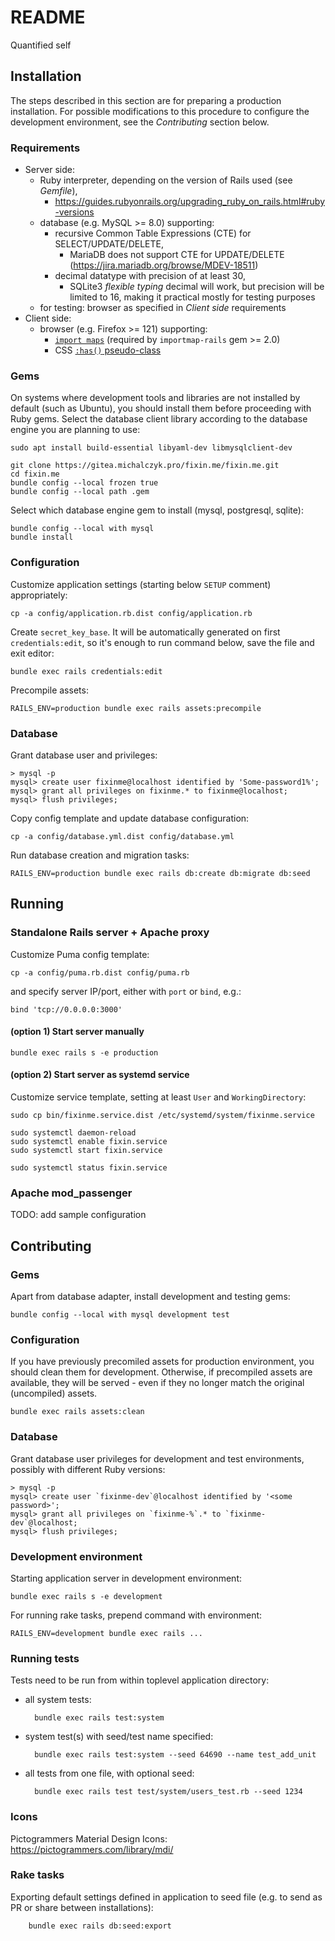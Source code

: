 README
======

Quantified self


Installation
------------

The steps described in this section are for preparing a production installation.
For possible modifications to this procedure to configure the development
environment, see the _Contributing_ section below.

### Requirements

* Server side:
    * Ruby interpreter, depending on the version of Rails used (see _Gemfile_),
        * https://guides.rubyonrails.org/upgrading_ruby_on_rails.html#ruby-versions
    * database (e.g. MySQL >= 8.0) supporting:
        * recursive Common Table Expressions (CTE) for SELECT/UPDATE/DELETE,
            * MariaDB does not support CTE for UPDATE/DELETE
              (https://jira.mariadb.org/browse/MDEV-18511)
        * decimal datatype with precision of at least 30,
            * SQLite3 _flexible typing_ decimal will work, but precision
              will be limited to 16, making it practical mostly for testing
              purposes
    * for testing: browser as specified in _Client side_ requirements
* Client side:
    * browser (e.g. Firefox >= 121) supporting:
        * [`import maps`](https://caniuse.com/import-maps)
          (required by `importmap-rails` gem >= 2.0)
        * CSS [`:has()` pseudo-class](https://caniuse.com/css-has)

### Gems

On systems where development tools and libraries are not installed by default
(such as Ubuntu), you should install them before proceeding with Ruby gems.
Select the database client library according to the database engine you are
planning to use:

    sudo apt install build-essential libyaml-dev libmysqlclient-dev

    git clone https://gitea.michalczyk.pro/fixin.me/fixin.me.git
    cd fixin.me
    bundle config --local frozen true
    bundle config --local path .gem

Select which database engine gem to install (mysql, postgresql, sqlite):

    bundle config --local with mysql
    bundle install

### Configuration

Customize application settings (starting below `SETUP` comment) appropriately:

    cp -a config/application.rb.dist config/application.rb

Create `secret_key_base`. It will be automatically generated on first
`credentials:edit`, so it's enough to run command below, save the file and exit
editor:

    bundle exec rails credentials:edit

Precompile assets:

    RAILS_ENV=production bundle exec rails assets:precompile

### Database

Grant database user and privileges:

    > mysql -p
    mysql> create user fixinme@localhost identified by 'Some-password1%';
    mysql> grant all privileges on fixinme.* to fixinme@localhost;
    mysql> flush privileges;

Copy config template and update database configuration:

    cp -a config/database.yml.dist config/database.yml

Run database creation and migration tasks:

    RAILS_ENV=production bundle exec rails db:create db:migrate db:seed


Running
-------

### Standalone Rails server + Apache proxy

Customize Puma config template:

    cp -a config/puma.rb.dist config/puma.rb

and specify server IP/port, either with `port` or `bind`, e.g.:

    bind 'tcp://0.0.0.0:3000'

#### (option 1) Start server manually

    bundle exec rails s -e production

#### (option 2) Start server as systemd service

Customize service template, setting at least `User` and `WorkingDirectory`:

    sudo cp bin/fixinme.service.dist /etc/systemd/system/fixinme.service

    sudo systemctl daemon-reload
    sudo systemctl enable fixin.service
    sudo systemctl start fixin.service

    sudo systemctl status fixin.service

### Apache mod_passenger

TODO: add sample configuration


Contributing
------------

### Gems

Apart from database adapter, install development and testing gems:

    bundle config --local with mysql development test

### Configuration

If you have previously precomiled assets for production environment, you should
clean them for development. Otherwise, if precompiled assets are available,
they will be served - even if they no longer match the original (uncompiled)
assets.

    bundle exec rails assets:clean

### Database

Grant database user privileges for development and test environments,
possibly with different Ruby versions:

    > mysql -p
    mysql> create user `fixinme-dev`@localhost identified by '<some password>';
    mysql> grant all privileges on `fixinme-%`.* to `fixinme-dev`@localhost;
    mysql> flush privileges;

### Development environment

Starting application server in development environment:

    bundle exec rails s -e development

For running rake tasks, prepend command with environment:

    RAILS_ENV=development bundle exec rails ...

### Running tests

Tests need to be run from within toplevel application directory:

* all system tests:

        bundle exec rails test:system

* system test(s) with seed/test name specified:

        bundle exec rails test:system --seed 64690 --name test_add_unit

* all tests from one file, with optional seed:

        bundle exec rails test test/system/users_test.rb --seed 1234

### Icons

Pictogrammers Material Design Icons: https://pictogrammers.com/library/mdi/

### Rake tasks

Exporting default settings defined in application to seed file (e.g. to send as
PR or share between installations):

        bundle exec rails db:seed:export
